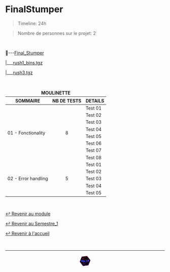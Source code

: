 # FinalStumper

> Timeline: 24h

> Nombre de personnes sur le projet: 2

<br>

📂---[Final_Stumper](https://github.com/Studio-17/Epitech-Subjects/blob/main/Semestre_1/B-CPE-101/FinalStumper/Final_Stumper)

|\_\_\_[rush1_bins.tgz](https://github.com/Studio-17/Epitech-Subjects/blob/main/Semestre_1/B-CPE-101/FinalStumper/rush1_bins.tgz)

|\_\_\_[rush3.tgz](https://github.com/Studio-17/Epitech-Subjects/blob/main/Semestre_1/B-CPE-101/FinalStumper/rush3.tgz)

<br>

<table align="center">
    <thead>
        <tr>
            <td colspan="3" align="center"><strong>MOULINETTE</strong></td>
        </tr>
        <tr>
            <th>SOMMAIRE</th>
            <th>NB DE TESTS</th>
            <th>DETAILS</th>
        </tr>
    </thead>
    <tbody>
        <tr>
            <td rowspan="8">01 - Fonctionality</td>
            <td rowspan="8" style="text-align: center;">8</td>
            <td>Test 01</td>
        </tr>
        <tr>
            <td>Test 02</td>
        </tr>
        <tr>
            <td>Test 03</td>
        </tr>
        <tr>
            <td>Test 04</td>
        </tr>
        <tr>
            <td>Test 05</td>
        </tr>
        <tr>
            <td>Test 06</td>
        </tr>
        <tr>
            <td>Test 07</td>
        </tr>
        <tr>
            <td>Test 08</td>
        </tr>
        <tr>
            <td rowspan="5">02 - Error handling</td>
            <td rowspan="5" style="text-align: center;">5</td>
            <td>Test 01</td>
        </tr>
        <tr>
            <td>Test 02</td>
        </tr>
        <tr>
            <td>Test 03</td>
        </tr>
        <tr>
            <td>Test 04</td>
        </tr>
        <tr>
            <td>Test 05</td>
        </tr>
    </tbody>
</table>

<br>

[↩️ Revenir au module](https://github.com/Studio-17/Epitech-Subjects/tree/main/Semestre_1/B-CPE-101)

[↩️ Revenir au Semestre_1](https://github.com/Studio-17/Epitech-Subjects/tree/main/Semestre_1)

[↩️ Revenir à l'accueil](https://github.com/Studio-17/Epitech-Subjects)

<br>

---

<div align="center">

<a href="https://github.com/Studio-17" target="_blank"><img src="../../../voc17.gif" width="40"></a>

</div>
